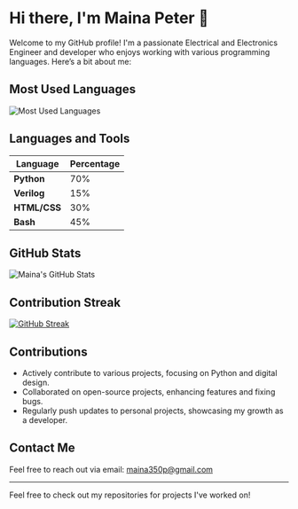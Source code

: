 # Hi there, I'm Maina Peter 👋

Welcome to my GitHub profile! I'm a passionate Electrical and Electronics Engineer and developer who enjoys working with various programming languages. Here’s a bit about me:

## Most Used Languages

![Most Used Languages](https://github-readme-stats.vercel.app/api/top-langs/?username=pierretfie&layout=compact&theme=radical)

## Languages and Tools

| Language     | Percentage |
|--------------|------------|
| **Python**   | 70%        |
| **Verilog**  | 15%        |
| **HTML/CSS** | 30%        |
| **Bash**     | 45%         |

 ## GitHub Stats
<!-- 
<img src="https://github-readme-streak-stats.herokuapp.com/?user=pierretfie&theme=radical" alt="GitHub Streak" /> -->

![Maina's GitHub Stats](https://github-readme-stats.vercel.app/api?username=pierretfie&show_icons=true&theme=radical&cache_seconds=1800
) 

## Contribution Streak
[![GitHub Streak](https://github-readme-streak-stats.herokuapp.com/?user=pierretfie&theme=radical)](https://git.io/streak-stats)

## Contributions

- Actively contribute to various projects, focusing on Python and digital design.
- Collaborated on open-source projects, enhancing features and fixing bugs.
- Regularly push updates to personal projects, showcasing my growth as a developer.

## Contact Me

Feel free to reach out via email: [maina350p@gmail.com](mailto:maina350p@gmail.com)

---

Feel free to check out my repositories for projects I've worked on!
